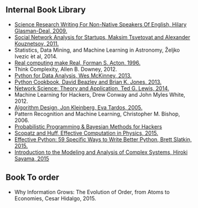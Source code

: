 ## Internal Book Library

* [Science Research Writing For Non-Native Speakers Of English, Hilary Glasman-Deal, 2009.](https://s3-eu-west-1.amazonaws.com/luxbulb.org/Resources/Books/Science+Research+Writting/ScienceResearchWriting.pdf)
* [Social Network Analysis for Startups, Maksim Tsvetovat and Alexander Kouznetsov, 2011.](https://s3-eu-west-1.amazonaws.com/luxbulb.org/Resources/Books/MiningTheSocialWeb/Matthew+A.+Russell-Mining+the+social+web_+data+mining+Facebook%2C+Twitter%2C+LinkedIn%2C+Google%2B%2C+GitHub%2C+and+more-O%27Reilly+Media+(2013).pdf)
* Statistics, Data Mining, and Machine Learning in Astronomy, Željko Ivezic ́et al, 2014.
* [Real computing make Real, Forman S. Acton, 1996.](	
https://s3-eu-west-1.amazonaws.com/luxbulb.org/Resources/Books/RealComputingMadeReal/Real.pdf)
* Think Complexity, Allen B. Downey, 2012.
* [Python for Data Analysis, Wes McKinney, 2013.](https://s3-eu-west-1.amazonaws.com/luxbulb.org/Resources/Books/PythonforDataAnalysis/PythonforDataAnalysis.pdf)
* [Python Cookbook, David Beazley and Brian K. Jones, 2013.](	
https://s3-eu-west-1.amazonaws.com/luxbulb.org/Resources/Books/PythonCookbook/PythonCookbook.pdf)
* [Network Science: Theory and Application, Ted G. Lewis, 2014.](https://s3-eu-west-1.amazonaws.com/luxbulb.org/Resources/Books/Network+Science+Theory+and+Applications/Network+Science+Theory+and+Applications.pdf)
* Machine Learning for Hackers, Drew Conway and John Myles White, 2012.
* [Algorithm Design, Jon Kleinberg, Eva Tardos, 2005.](	
https://s3-eu-west-1.amazonaws.com/luxbulb.org/Resources/Books/AlgirthmsDesign/AlgorithmDesign.pdf)
* Pattern Recognition and Machine Learning, Christopher M. Bishop, 2006.
* [Probabilistic Programming & Bayesian Methods for Hackers](http://camdavidsonpilon.github.io/Probabilistic-Programming-and-Bayesian-Methods-for-Hackers/)
* [Scopatz and Huff, Effective Computation in Physics, 2015.](	
https://s3-eu-west-1.amazonaws.com/luxbulb.org/Resources/Books/Effective+Computation+in+Physics/Effective+Computation+in+Physics.epub)
* [Effective Python: 59 Specific Ways to Write Better Python, Brett Slatkin, 2015.](https://s3-eu-west-1.amazonaws.com/luxbulb.org/Resources/Books/Effective+Python/+Effective+Python+-+59+Specific+Ways+to+Write+Better+Python.pdf)
* [Introduction to the Modeling and Analysis of Complex Systems, Hiroki Sayama, 2015](http://textbooks.opensuny.org/introduction-to-the-modeling-and-analysis-of-complex-systems/)

## Book To order
* Why Information Grows: The Evolution of Order, from Atoms to Economies, Cesar Hidalgo, 2015.